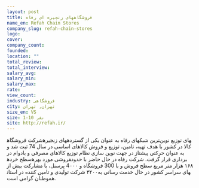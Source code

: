 ```yaml
---
layout: post
title: فروشگاههای زنجیره ای رفاه
name_en: Refah Chain Stores
company_slug: refah-chain-stores
logo: 
cover: 
company_count:
founded:
location: ""
total_review: 
total_interview: 
salary_avg: 
salary_min: 
salary_max: 
rate: 
view_count: 
industry: فروشگاهی
city: تهران, تهران
size_en: VS
size: 1-10 نفر
site: http://refah.ir/
---
```


شرکت فروشگاه‎های زنجیره‎ای رفاه به عنوان یکی از گسترده‎ترین شبکه‎های توزیع نوین کالا در کشور با هدف تهیه، تامین، توزیع و فروش کالاهای اساسی در سال 74 ثبت شد و به عنوان حرکتی پیشتاز در جهت نوین سازی نظام توزیع کالاهای مصرفی و بادوام در سطح خرده‎فروشی مورد بهره‎برداری قرار گرفت.  شرکت رفاه در حال حاضر با حدود ۱۶۸ هزار متر مربع سطح فروش و با 300 فروشگاه و 4۰۰۰ پرسنل، با مشارکت بیش از ۳۲۰۰ شرکت تولیدی و تامین کننده در استان‎‎های سراسر کشور در حال خدمت رسانی به هموطنان گرامی است.
